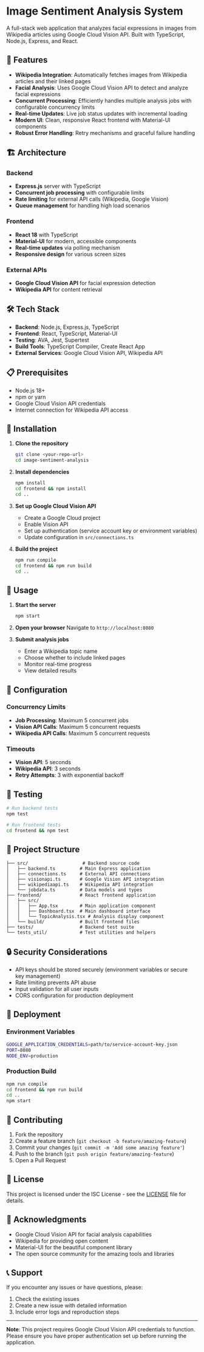 # Image Sentiment Analysis System

A full-stack web application that analyzes facial expressions in images from Wikipedia articles using Google Cloud Vision API. Built with TypeScript, Node.js, Express, and React.

## 🚀 Features

- **Wikipedia Integration**: Automatically fetches images from Wikipedia articles and their linked pages
- **Facial Analysis**: Uses Google Cloud Vision API to detect and analyze facial expressions
- **Concurrent Processing**: Efficiently handles multiple analysis jobs with configurable concurrency limits
- **Real-time Updates**: Live job status updates with incremental loading
- **Modern UI**: Clean, responsive React frontend with Material-UI components
- **Robust Error Handling**: Retry mechanisms and graceful failure handling

## 🏗️ Architecture

### Backend
- **Express.js** server with TypeScript
- **Concurrent job processing** with configurable limits
- **Rate limiting** for external API calls (Wikipedia, Google Vision)
- **Queue management** for handling high load scenarios

### Frontend
- **React 18** with TypeScript
- **Material-UI** for modern, accessible components
- **Real-time updates** via polling mechanism
- **Responsive design** for various screen sizes

### External APIs
- **Google Cloud Vision API** for facial expression detection
- **Wikipedia API** for content retrieval

## 🛠️ Tech Stack

- **Backend**: Node.js, Express.js, TypeScript
- **Frontend**: React, TypeScript, Material-UI
- **Testing**: AVA, Jest, Supertest
- **Build Tools**: TypeScript Compiler, Create React App
- **External Services**: Google Cloud Vision API, Wikipedia API

## 📋 Prerequisites

- Node.js 18+ 
- npm or yarn
- Google Cloud Vision API credentials
- Internet connection for Wikipedia API access

## 🚀 Installation

1. **Clone the repository**
   ```bash
   git clone <your-repo-url>
   cd image-sentiment-analysis
   ```

2. **Install dependencies**
   ```bash
   npm install
   cd frontend && npm install
   cd ..
   ```

3. **Set up Google Cloud Vision API**
   - Create a Google Cloud project
   - Enable Vision API
   - Set up authentication (service account key or environment variables)
   - Update configuration in `src/connections.ts`

4. **Build the project**
   ```bash
   npm run compile
   cd frontend && npm run build
   cd ..
   ```

## 🎯 Usage

1. **Start the server**
   ```bash
   npm start
   ```

2. **Open your browser**
   Navigate to `http://localhost:8080`

3. **Submit analysis jobs**
   - Enter a Wikipedia topic name
   - Choose whether to include linked pages
   - Monitor real-time progress
   - View detailed results

## 🔧 Configuration

### Concurrency Limits
- **Job Processing**: Maximum 5 concurrent jobs
- **Vision API Calls**: Maximum 5 concurrent requests
- **Wikipedia API Calls**: Maximum 5 concurrent requests

### Timeouts
- **Vision API**: 5 seconds
- **Wikipedia API**: 3 seconds
- **Retry Attempts**: 3 with exponential backoff

## 🧪 Testing

```bash
# Run backend tests
npm test

# Run frontend tests
cd frontend && npm test
```

## 📁 Project Structure

```
├── src/                    # Backend source code
│   ├── backend.ts         # Main Express application
│   ├── connections.ts     # External API connections
│   ├── visionapi.ts       # Google Vision API integration
│   ├── wikipediaapi.ts    # Wikipedia API integration
│   └── jobdata.ts         # Data models and types
├── frontend/              # React frontend application
│   ├── src/
│   │   ├── App.tsx        # Main application component
│   │   ├── Dashboard.tsx  # Main dashboard interface
│   │   └── TopicAnalysis.tsx # Analysis display component
│   └── build/             # Built frontend files
├── tests/                 # Backend test suite
└── tests_util/            # Test utilities and helpers
```

## 🔒 Security Considerations

- API keys should be stored securely (environment variables or secure key management)
- Rate limiting prevents API abuse
- Input validation for all user inputs
- CORS configuration for production deployment

## 🚀 Deployment

### Environment Variables
```bash
GOOGLE_APPLICATION_CREDENTIALS=path/to/service-account-key.json
PORT=8080
NODE_ENV=production
```

### Production Build
```bash
npm run compile
cd frontend && npm run build
cd ..
npm start
```

## 🤝 Contributing

1. Fork the repository
2. Create a feature branch (`git checkout -b feature/amazing-feature`)
3. Commit your changes (`git commit -m 'Add some amazing feature'`)
4. Push to the branch (`git push origin feature/amazing-feature`)
5. Open a Pull Request

## 📝 License

This project is licensed under the ISC License - see the [LICENSE](LICENSE) file for details.

## 🙏 Acknowledgments

- Google Cloud Vision API for facial analysis capabilities
- Wikipedia for providing open content
- Material-UI for the beautiful component library
- The open source community for the amazing tools and libraries

## 📞 Support

If you encounter any issues or have questions, please:
1. Check the existing issues
2. Create a new issue with detailed information
3. Include error logs and reproduction steps

---

**Note**: This project requires Google Cloud Vision API credentials to function. Please ensure you have proper authentication set up before running the application.

